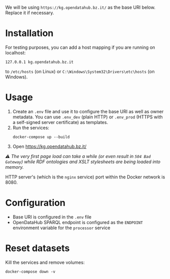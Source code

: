  We will be using `https://kg.opendatahub.bz.it/` as the base URI below. Replace it if necessary.

# Installation

For testing purposes, you can add a host mapping if you are running on localhost:
```
127.0.0.1 kg.opendatahub.bz.it
```
to `/etc/hosts` (on Linux) or `C:\Windows\System32\Drivers\etc\hosts` (on Windows).

# Usage

  1. Create an `.env` file and use it to configure the base URI as well as owner metadata. You can use `.env_dev` (plain HTTP) or `.env_prod` (HTTPS with a self-signed server certificate) as templates.
  2. Run the services:
     ```
     docker-compose up --build
     ```
  3. Open https://kg.opendatahub.bz.it/

_:warning: The very first page load can take a while (or even result in `504 Bad Gateway`) while RDF ontologies and XSLT stylesheets are being loaded into memory._

HTTP server's (which is the `nginx` service) port within the Docker network is 8080.

# Configuration

* Base URI is configured in the `.env` file
* OpenDataHub SPARQL endpoint is configured as the `ENDPOINT` environment variable for the `processor` service

# Reset datasets

Kill the services and remove volumes:
```
docker-compose down -v
```